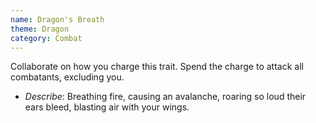 ```yaml
---
name: Dragon's Breath
theme: Dragon
category: Combat
---
```


Collaborate on how you charge this trait. Spend the charge to attack all combatants, excluding you.

* *Describe*: Breathing fire, causing an avalanche, roaring so loud their ears bleed, blasting air with your wings.